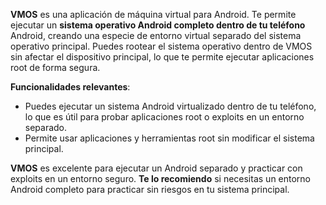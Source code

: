 **VMOS** es una aplicación de máquina virtual para Android. Te permite ejecutar un **sistema operativo Android completo dentro de tu teléfono** Android, creando una especie de entorno virtual separado del sistema operativo principal. Puedes rootear el sistema operativo dentro de VMOS sin afectar el dispositivo principal, lo que te permite ejecutar aplicaciones root de forma segura.

**Funcionalidades relevantes**:
- Puedes ejecutar un sistema Android virtualizado dentro de tu teléfono, lo que es útil para probar aplicaciones root o exploits en un entorno separado.
- Permite usar aplicaciones y herramientas root sin modificar el sistema principal.

**VMOS** es excelente para ejecutar un Android separado y practicar con exploits en un entorno seguro. **Te lo recomiendo** si necesitas un entorno Android completo para practicar sin riesgos en tu sistema principal.